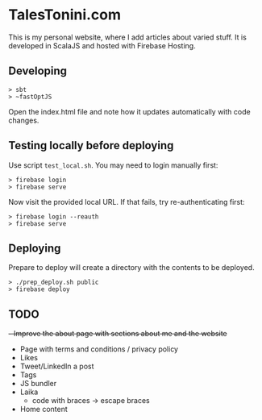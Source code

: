 # TalesTonini.com
This is my personal website, where I add articles about varied stuff.
It is developed in ScalaJS and hosted with Firebase Hosting.

## Developing
```
> sbt
> ~fastOptJS
```
Open the index.html file and note how it updates automatically with code changes.

## Testing locally before deploying
Use script `test_local.sh`.  You may need to login manually first:
```
> firebase login
> firebase serve
```
Now visit the provided local URL.
If that fails, try re-authenticating first:
```
> firebase login --reauth
> firebase serve
```

## Deploying
Prepare to deploy will create a directory with the contents to be deployed.
```
> ./prep_deploy.sh public
> firebase deploy
```

## TODO
~~- Improve the about page with sections about me and the website~~
- Page with terms and conditions / privacy policy
- Likes
- Tweet/LinkedIn a post
- Tags
- JS bundler
- Laika
  - code with braces -> escape braces
- Home content
